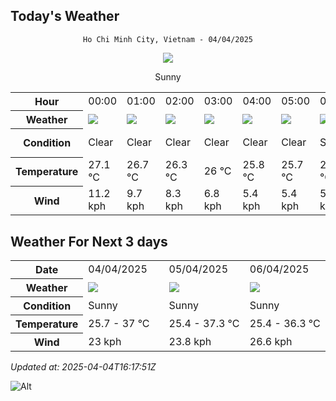 ## Today's Weather
<div align="center">

`Ho Chi Minh City, Vietnam - 04/04/2025`

<img src="https://cdn.weatherapi.com/weather/64x64/day/113.png"/>

Sunny

</div>


<table>
    <tr>
        <th>Hour</th>
          <td>00:00</div>   <td>01:00</div>   <td>02:00</div>   <td>03:00</div>   <td>04:00</div>   <td>05:00</div>   <td>06:00</div>   <td>07:00</div>   <td>08:00</div>   <td>09:00</div>   <td>10:00</div>   <td>11:00</div>   <td>12:00</div>   <td>13:00</div>   <td>14:00</div>   <td>15:00</div>   <td>16:00</div>   <td>17:00</div>   <td>18:00</div>   <td>19:00</div>   <td>20:00</div>   <td>21:00</div>   <td>22:00</div>   <td>$${\color{red}23:00}$$</td> 
    </tr>
    <tr>
        <th>Weather</th>
        <td><img src="https://cdn.weatherapi.com/weather/64x64/night/113.png"></img></td><td><img src="https://cdn.weatherapi.com/weather/64x64/night/113.png"></img></td><td><img src="https://cdn.weatherapi.com/weather/64x64/night/113.png"></img></td><td><img src="https://cdn.weatherapi.com/weather/64x64/night/113.png"></img></td><td><img src="https://cdn.weatherapi.com/weather/64x64/night/113.png"></img></td><td><img src="https://cdn.weatherapi.com/weather/64x64/night/113.png"></img></td><td><img src="https://cdn.weatherapi.com/weather/64x64/day/113.png"></img></td><td><img src="https://cdn.weatherapi.com/weather/64x64/day/113.png"></img></td><td><img src="https://cdn.weatherapi.com/weather/64x64/day/113.png"></img></td><td><img src="https://cdn.weatherapi.com/weather/64x64/day/113.png"></img></td><td><img src="https://cdn.weatherapi.com/weather/64x64/day/113.png"></img></td><td><img src="https://cdn.weatherapi.com/weather/64x64/day/113.png"></img></td><td><img src="https://cdn.weatherapi.com/weather/64x64/day/113.png"></img></td><td><img src="https://cdn.weatherapi.com/weather/64x64/day/116.png"></img></td><td><img src="https://cdn.weatherapi.com/weather/64x64/day/113.png"></img></td><td><img src="https://cdn.weatherapi.com/weather/64x64/day/113.png"></img></td><td><img src="https://cdn.weatherapi.com/weather/64x64/day/113.png"></img></td><td><img src="https://cdn.weatherapi.com/weather/64x64/day/113.png"></img></td><td><img src="https://cdn.weatherapi.com/weather/64x64/day/113.png"></img></td><td><img src="https://cdn.weatherapi.com/weather/64x64/night/113.png"></img></td><td><img src="https://cdn.weatherapi.com/weather/64x64/night/113.png"></img></td><td><img src="https://cdn.weatherapi.com/weather/64x64/night/113.png"></img></td><td><img src="https://cdn.weatherapi.com/weather/64x64/night/113.png"></img></td><td><img src="https://cdn.weatherapi.com/weather/64x64/night/113.png"></img></td>
    </tr>
    <tr>
        <th>Condition</th>
        <td width="200px">Clear </td><td width="200px">Clear </td><td width="200px">Clear </td><td width="200px">Clear </td><td width="200px">Clear </td><td width="200px">Clear </td><td width="200px">Sunny</td><td width="200px">Sunny</td><td width="200px">Sunny</td><td width="200px">Sunny</td><td width="200px">Sunny</td><td width="200px">Sunny</td><td width="200px">Sunny</td><td width="200px">Partly Cloudy </td><td width="200px">Sunny</td><td width="200px">Sunny</td><td width="200px">Sunny</td><td width="200px">Sunny</td><td width="200px">Sunny</td><td width="200px">Clear </td><td width="200px">Clear </td><td width="200px">Clear </td><td width="200px">Clear </td><td width="200px">Clear</td>
    </tr>
    <tr>
        <th>Temperature</th>
        <td>27.1 °C</td><td>26.7 °C</td><td>26.3 °C</td><td>26 °C</td><td>25.8 °C</td><td>25.7 °C</td><td>25.7 °C</td><td>26.9 °C</td><td>28.8 °C</td><td>30.7 °C</td><td>32.4 °C</td><td>34.3 °C</td><td>36 °C</td><td>37 °C</td><td>36.9 °C</td><td>36 °C</td><td>34.1 °C</td><td>32.4 °C</td><td>30.3 °C</td><td>28.5 °C</td><td>27.8 °C</td><td>27.4 °C</td><td>27.2 °C</td><td>27.3 °C</td>
    </tr>
    <tr>
        <th>Wind</th>
        <td>11.2 kph</td><td>9.7 kph</td><td>8.3 kph</td><td>6.8 kph</td><td>5.4 kph</td><td>5.4 kph</td><td>5.8 kph</td><td>7.6 kph</td><td>7.9 kph</td><td>8.3 kph</td><td>8.6 kph</td><td>6.8 kph</td><td>5 kph</td><td>3.6 kph</td><td>7.2 kph</td><td>16.6 kph</td><td>23 kph</td><td>22.7 kph</td><td>21.2 kph</td><td>21.2 kph</td><td>21.6 kph</td><td>20.9 kph</td><td>19.8 kph</td><td>19.1 kph</td>
    </tr>
</table>


## Weather For Next 3 days


<table>
    <tr>
        <th>Date</th>
        <td>04/04/2025</td><td>05/04/2025</td><td>06/04/2025</td>
    </tr>
    <tr>
        <th>Weather</th>
        <td><img src="https://cdn.weatherapi.com/weather/64x64/day/113.png"></img></td><td><img src="https://cdn.weatherapi.com/weather/64x64/day/113.png"></img></td><td><img src="https://cdn.weatherapi.com/weather/64x64/day/113.png"></img></td>
    </tr>
    <tr>
        <th>Condition</th>
        <td width="200px">Sunny</td><td width="200px">Sunny</td><td width="200px">Sunny</td>
    </tr>
    <tr>
        <th>Temperature</th>
        <td>25.7 -  37 °C</td><td>25.4 -  37.3 °C</td><td>25.4 -  36.3 °C</td>
    </tr>
    <tr>
        <th>Wind</th>
        <td>23 kph</td><td>23.8 kph</td><td>26.6 kph</td>
    </tr>
</table>


*Updated at: 2025-04-04T16:17:51Z*

![Alt](https://repobeats.axiom.co/api/embed/7d451ae2cdef1648d2e14e5cc714356b2ebae209.svg "Repobeats analytics image")